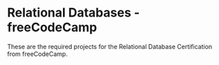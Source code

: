# Relational Databases - freeCodeCamp
These are the required projects for the Relational Database Certification from freeCodeCamp.

